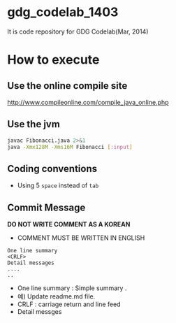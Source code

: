 gdg_codelab_1403
================

It is code repository for GDG Codelab(Mar, 2014)

# How to execute
## Use the online compile site
http://www.compileonline.com/compile_java_online.php

## Use the jvm
```sh
javac Fibonacci.java 2>&1
java -Xmx128M -Xms16M Fibonacci [:input]
```

## Coding conventions
* Using 5 `space`  instead of `tab`

## Commit Message
**DO NOT WRITE COMMENT AS A KOREAN**
- COMMENT MUST BE WRITTEN IN ENGLISH
```
One line summary
<CRLF>
Detail messages
....
..
````

* One line summary : Simple summary .
 * 예) Update readme.md file.
* CRLF : carriage return and line feed
* Detail messges
